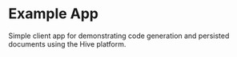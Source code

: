 # Example App

Simple client app for demonstrating code generation and persisted documents using the Hive platform.
